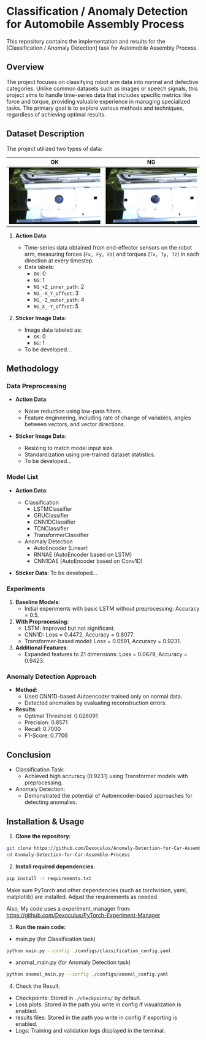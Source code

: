 # Classification / Anomaly Detection for Automobile Assembly Process

This repository contains the implementation and results for the [Classification / Anomaly Detection] task for Automobile Assembly Process.

## Overview
The project focuses on classifying robot arm data into normal and defective categories. Unlike common datasets such as images or speech signals, this project aims to handle time-series data that includes specific metrics like force and torque, providing valuable experience in managing specialized tasks. The primary goal is to explore various methods and techniques, regardless of achieving optimal results.

## Dataset Description
The project utilized two types of data:

| **OK** | **NG** |
|--------|--------|
|![OK][1]|![NG][2]|

1. **Action Data**:
   - Time-series data obtained from end-effector sensors on the robot arm, measuring forces (`Fx, Fy, Fz`) and torques (`Tx, Ty, Tz`) in each direction at every timestep.
   - Data labels:
     - `OK`: 0
     - `NG`: 1
     - `NG_+Z_inner_path`: 2
     - `NG_-X_Y_offset`: 3
     - `NG_-Z_outer_path`: 4
     - `NG_X_-Y_offset`: 5

2. **Sticker Image Data**:
   - Image data labeled as:
     - `OK`: 0
     - `NG`: 1
   - To be developed...

## Methodology
### Data Preprocessing
- **Action Data**:
  - Noise reduction using low-pass filters.
  - Feature engineering, including rate of change of variables, angles between vectors, and vector directions.

- **Sticker Image Data**:
  - Resizing to match model input size.
  - Standardization using pre-trained dataset statistics.
  - To be developed...

### Model List
- **Action Data**:
  - Classification
    - LSTMClassifier
    - GRUClassifier
    - CNN1DClassifier
    - TCNClassifier
    - TransformerClassifier
  - Anomaly Detection
    - AutoEncoder (Linear)
    - RNNAE (AutoEncoder based on LSTM)
    - CNN1DAE (AutoEncoder based on Conv1D)


- **Sticker Data**:
    To be developed...

### Experiments
1. **Baseline Models**:
   - Initial experiments with basic LSTM without preprocessing: Accuracy = 0.5.
2. **With Preprocessing**:
   - LSTM: Improved but not significant.
   - CNN1D: Loss = 0.4472, Accuracy = 0.8077.
   - Transformer-based model: Loss = 0.0591, Accuracy = 0.9231.
3. **Additional Features**:
   - Expanded features to 21 dimensions: Loss = 0.0679, Accuracy = 0.9423.

### Anomaly Detection Approach
- **Method**:
  - Used CNN1D-based Autoencoder trained only on normal data.
  - Detected anomalies by evaluating reconstruction errors.
- **Results**:
  - Optimal Threshold: 0.026091
  - Precision: 0.8571
  - Recall: 0.7000
  - F1-Score: 0.7706

## Conclusion
- Classification Task:
  - Achieved high accuracy (0.9231) using Transformer models with preprocessing.
- Anomaly Detection:
  - Demonstrated the potential of Autoencoder-based approaches for detecting anomalies.

## Installation & Usage

1. **Clone the repository:**
```bash
git clone https://github.com/Dexoculus/Anomaly-Detection-for-Car-Assemble-Process.git
cd Anomaly-Detection-for-Car-Assemble-Process
```
2. **Install required dependencies:**
```bash
pip install -r requirements.txt
```
Make sure PyTorch and other dependencies (such as torchvision, yaml, matplotlib) are installed. Adjust the requirements as needed.

Also, My code uses a experiment_manager from:
https://github.com/Dexoculus/PyTorch-Experiment-Manager

3. **Run the main code:**
- main.py (for Classification task)
```bash
python main.py --config ./configs/classification_config.yaml
```

- anomal_main.py (for Anomaly Detection task)
```bash
python anomal_main.py --config ./configs/anomal_config.yaml
```

4. Check the Result.
- Checkpoints: Stored in `./checkpoints/` by default.
- Loss plots: Stored in the path you write in config if visualization is enabled.
- results files: Stored in the path you write in config if exporting is enabled.
- Logs: Training and validation logs displayed in the terminal.

[1]: ./figure/ok.png
[2]: ./figure/ng.png
